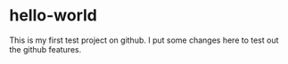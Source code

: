 # hello-world
This is my first test project on github.
I put some changes here to test out the github features.
